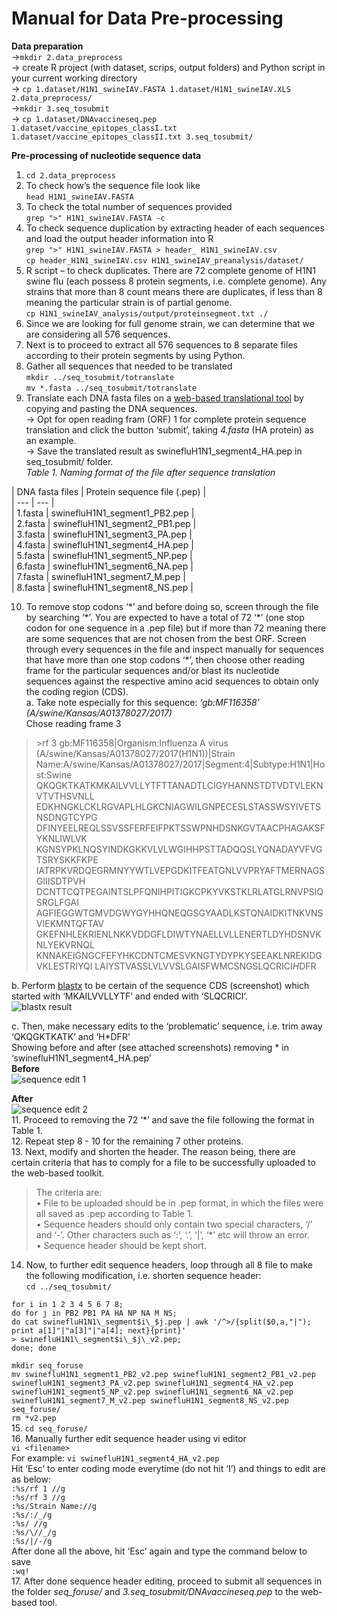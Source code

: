 # Manual for Data Pre-processing

**Data preparation**<br/>
→```mkdir 2.data_preprocess```<br/> 
→ create R project (with dataset, scrips, output folders) and Python script in your current working directory<br/> 
→ ```cp 1.dataset/H1N1_swineIAV.FASTA 1.dataset/H1N1_swineIAV.XLS 2.data_preprocess/```<br/>
→```mkdir 3.seq_tosubmit```<br/> 
→ ```cp 1.dataset/DNAvaccineseq.pep 1.dataset/vaccine_epitopes_classI.txt 1.dataset/vaccine_epitopes_classII.txt 3.seq_tosubmit/```<br/>

**Pre-processing of nucleotide sequence data**<br/>
1.	```cd 2.data_preprocess```<br/>
2.	To check how’s the sequence file look like<br/>
```head H1N1_swineIAV.FASTA```<br/>
3.	To check the total number of sequences provided<br/>
```grep ">" H1N1_swineIAV.FASTA -c```<br/>
4.	To check sequence duplication by extracting header of each sequences and load the output header information into R<br/>
```grep ">" H1N1_swineIAV.FASTA > header_ H1N1_swineIAV.csv```<br/>
```cp header_H1N1_swineIAV.csv H1N1_swineIAV_preanalysis/dataset/```<br/>
5.	R script – to check duplicates. There are 72 complete genome of H1N1 swine flu (each possess 8 protein segments, i.e. complete genome). Any strains that more than 8 count means there are duplicates, if less than 8 meaning the particular strain is of partial genome.<br/>
```cp H1N1_swineIAV_analysis/output/proteinsegment.txt ./```<br/> 
6.	Since we are looking for full genome strain, we can determine that we are considering all 576 sequences.<br/>
7.	Next is to proceed to extract all 576 sequences to 8 separate files according to their protein segments by using Python.<br/>
8.	Gather all sequences that needed to be translated<br/>
```mkdir ../seq_tosubmit/totranslate```<br/>
```mv *.fasta ../seq_tosubmit/totranslate```<br/>
9.	Translate each DNA fasta files on a [web-based translational tool](http://www.bioinformatics.org/sms2/translate.html) by copying and pasting the DNA sequences.<br/>
→ Opt for open reading fram (ORF) 1 for complete protein sequence translation and click the button ‘submit’, taking _4.fasta_ (HA protein) as an example.<br/>
→ Save the translated result as swinefluH1N1_segment4_HA.pep in  seq_tosubmit/ folder.<br/>
*Table 1. Naming format of the file after sequence translation*<br/>

| DNA fasta files | Protein sequence file (.pep) |<br/>
| --- | --- |<br/>
| 1.fasta | swinefluH1N1_segment1_PB2.pep |<br/>
| 2.fasta | swinefluH1N1_segment2_PB1.pep |<br/>
| 3.fasta | swinefluH1N1_segment3_PA.pep |<br/>
| 4.fasta | swinefluH1N1_segment4_HA.pep |<br/>
| 5.fasta | swinefluH1N1_segment5_NP.pep |<br/>
| 6.fasta | swinefluH1N1_segment6_NA.pep |<br/>
| 7.fasta | swinefluH1N1_segment7_M.pep |<br/>
| 8.fasta | swinefluH1N1_segment8_NS.pep |<br/>

10.	To remove stop codons ‘\*’ and before doing so, screen through the file by searching ‘\*’. You are expected to have a total of 72 ‘\*’ (one stop codon for one sequence in a .pep file) but if more than 72 meaning there are some sequences that are not chosen from the best ORF. Screen through every sequences in the file and inspect manually for sequences that have more than one stop codons ‘\*’, then choose other reading frame for the particular sequences and/or blast its nucleotide sequences against the respective amino acid sequences to obtain only the coding region (CDS).<br/>
 a. Take note especially for this sequence: _‘gb:MF116358’ (A/swine/Kansas/A01378027/2017)_<br/>
 Chose reading frame 3<br/> 

>\>rf 3 gb:MF116358|Organism:Influenza A virus (A/swine/Kansas/A01378027/2017(H1N1))|Strain Name:A/swine/Kansas/A01378027/2017|Segment:4|Subtype:H1N1|Host:Swine QKQGKTKATKMKAILVVLLYTFTTANADTLCIGYHANNSTDTVDTVLEKNVTVTHSVNLL EDKHNGKLCKLRGVAPLHLGKCNIAGWILGNPECESLSTASSWSYIVETSNSDNGTCYPG DFINYEELREQLSSVSSFERFEIFPKTSSWPNHDSNKGVTAACPHAGAKSFYKNLIWLVK KGNSYPKLNQSYINDKGKKVLVLWGIHHPSTTADQQSLYQNADAYVFVGTSRYSKKFKPE IATRPKVRDQEGRMNYYWTLVEPGDKITFEATGNLVVPRYAFTMERNAGSGIIISDTPVH DCNTTCQTPEGAINTSLPFQNIHPITIGKCPKYVKSTKLRLATGLRNVPSIQSRGLFGAI AGFIEGGWTGMVDGWYGYHHQNEQGSGYAADLKSTQNAIDKITNKVNSVIEKMNTQFTAV GKEFNHLEKRIENLNKKVDDGFLDIWTYNAELLVLLENERTLDYHDSNVKNLYEKVRNQL KNNAKEIGNGCFEFYHKCDNTCMESVKNGTYDYPKYSEEAKLNREKIDGVKLESTRIYQI LAIYSTVASSLVLVVSLGAISFWMCSNGSLQCRICI*H*DFR<br/>

 b. Perform [blastx](https://blast.ncbi.nlm.nih.gov/Blast.cgi?PROGRAM=blastx&PAGE_TYPE=BlastSearch&LINK_LOC=blasthome) to be certain of the sequence CDS (screenshot) which started with ‘MKAILVVLLYTF’ and ended with ‘SLQCRICI’.<br/>
![blastx result](/2.data_preprocess/blastx.png)<br/> 

 c. Then, make necessary edits to the ‘problematic’ sequence, i.e. trim away ‘QKQGKTKATK’ and ‘H\*DFR’<br/>
 Showing before and after (see attached screenshots) removing \* in ‘swinefluH1N1_segment4_HA.pep’<br/>
 **Before**<br/>
 ![sequence edit 1](/2.data_preprocess/seq_edit1.png)<br/>

 **After**<br/>
 ![sequence edit 2](/2.data_preprocess/seq_edit2.png)<br/>
11.	Proceed to removing the 72 ‘\*’ and save the file following the format in Table 1.<br/>
12.	Repeat step 8 - 10 for the remaining 7 other proteins.<br/>
13.	Next, modify and shorten the header. The reason being, there are certain criteria that has to comply for a file to be successfully uploaded to the web-based toolkit.<br/>
>The criteria are:<br/>
•	File to be uploaded should be in .pep format, in which the files were all saved as .pep according to Table 1.<br/>
•	Sequence headers should only contain two special characters, ‘/’ and ‘-’. Other characters such as ‘:’, ‘.’, ‘|’, ‘*’ etc will throw an error.<br/>
•	Sequence header should be kept short.<br/>
14.	Now, to further edit sequence headers, loop through all 8 file to make the following modification, i.e. shorten sequence header:<br/>
```cd ../seq_tosubmit/```<br/>
```{awk }
for i in 1 2 3 4 5 6 7 8; 
do for j in PB2 PB1 PA HA NP NA M NS;
do cat swinefluH1N1\_segment$i\_$j.pep | awk '/^>/{split($0,a,"|"); print a[1]"|"a[3]"|"a[4]; next}{print}' 
> swinefluH1N1\_segment$i\_$j\_v2.pep; 
done; done
```
```mkdir seq_foruse```<br/>
```mv swinefluH1N1_segment1_PB2_v2.pep swinefluH1N1_segment2_PB1_v2.pep swinefluH1N1_segment3_PA_v2.pep swinefluH1N1_segment4_HA_v2.pep swinefluH1N1_segment5_NP_v2.pep swinefluH1N1_segment6_NA_v2.pep swinefluH1N1_segment7_M_v2.pep swinefluH1N1_segment8_NS_v2.pep seq_foruse/```<br/>
```rm *v2.pep```<br/>
15.	```cd seq_foruse/```<br/>
16.	Manually further edit sequence header using vi editor<br/>
```vi <filename>```<br/>
For example: ```vi swinefluH1N1_segment4_HA_v2.pep```<br/>
Hit ‘Esc’ to enter coding mode everytime (do not hit ‘I’) and things to edit are as below:<br/>
```:%s/rf 1 //g```<br/>
```:%s/rf 3 //g```<br/>
```:%s/Strain Name://g```<br/>
```:%s/:/_/g```<br/>
```:%s/ //g```<br/>
```:%s/\//_/g```<br/>
```:%s/|/-/g```<br/>
After done all the above, hit ‘Esc’ again and type the command below to save<br/>
```:wq!```<br/>
17.	After done sequence header editing, proceed to submit all sequences in the folder *seq_foruse/* and *3.seq_tosubmit/DNAvaccineseq.pep* to the web-based tool.<br/>



